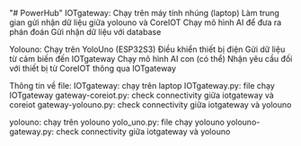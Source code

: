"# PowerHub" 
IOTgateway:
    Chạy trên máy tính nhúng (laptop)
    Làm trung gian gửi nhận dữ liệu giữa yolouno và CoreIOT
    Chạy mô hình AI để đưa ra phán đoán
    Gửi nhận dữ liệu với database

Yolouno:
    Chạy trên YoloUno (ESP32S3)
    Điều khiển thiết bị điện
    Gửi dữ liệu từ cảm biến đến IOTgateway
    Chạy mô hình AI con (có thể)
    Nhận yêu cầu đối với thiết bị từ CoreIOT thông qua IOTgateway

Thông tin về file:
IOTgateway: chạy trên laptop
    IOTgateway.py: file chạy IOTgateway 
    gateway-coreiot.py: check connectivity giữa iotgateway và coreiot
    gateway-yolouno.py: check connectivity giữa iotgateway và yolouno

yolouno: chạy trên yolouno
    yolo_uno.py: file chạy yolouno
    yolouno-gateway.py: check connectivity giữa iotgateway và yolouno
